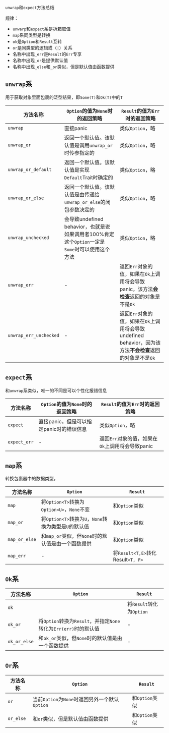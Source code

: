 `unwrap`和`expect`方法总结

规律：

* `unwarp`和`expect`系是拆箱取值
* `map`系同类型是转换
* `ok`是`Option`和`Result`互转
* `or`是同类型的逻辑或（`|`）关系
* 名称中出现`_err`是`Result`的`Err`专享
* 名称中出现`_or`是提供默认值
* 名称中出现`_else`和`_or`类似，但是默认值由函数提供

## `unwrap`系

用于获取对象里面包裹的泛型结果，即`Some(T)`和`Ok(T)`中的`T`

| 方法名称 | `Option`的值为`None`时的返回策略                             | `Result`的值为`Err`时的返回策略                              |
| ---------------------- | ------------------------------------------------------------ | ------------------------------------------------------------ |
| `unwrap`               | 直接panic                                        | 类似`Option`，略                                             |
| `unwrap_or`            | 返回一个默认值。该默认值是调用`unwrap_or`时传参指定的        | 类似`Option`，略                                             |
| `unwrap_or_default`    | 返回一个默认值。该默认值是实现`Default`Trait时确定的         | 类似`Option`，略                                             |
| `unwrap_or_else`       | 返回一个默认值。该默认值是由传递给`unwrap_or_else`的闭包参数决定的 | 类似`Option`，略                                             |
| `unwrap_unchecked`     | 会导致undefined behavior，也就是说如果调用者100%肯定这个`Option`一定是`Some`时可以使用这个方法 | 类似`Option`，略                                             |
| `unwrap_err`           | - | 返回`Err`对象的值，如果在`Ok`上调用将会导致panic，该方法**会检查**返回的对象是不是`Ok` |
| `unwrap_err_unchecked` | - | 返回`Err`对象的值，如果在`Ok`上调用将会导致undefined behavior，因为该方法**不会检查**返回的对象是不是`Ok` |



## `expect`系

和`unwrap`系类似，唯一的不同是可以个性化报错信息

|方法名称 | `Option`的值为`None`时的返回策略                     | `Result`的值为`Err`时的返回策略                  |
| ------------ | ---------------------------------------------------- | ------------------------------------------------ |
| `expect`     | 直接panic，但是可以指定panic时的错误信息 | 类似`Option`，略                                 |
| `expect_err` | - | 返回`Err`对象的值，如果在`Ok`上调用将会导致panic |



## `map`系

转换包裹器中的数据类型，

| 方法名称      | `Option`                                              | `Result`                          |
| ------------- | ----------------------------------------------------- | --------------------------------- |
| `map`         | 将`Option<T>`转换为`Option<U>`，`None`不变            | 和`Option`类似                    |
| `map_or`      | 将`Option<T>`转换为`U`，`None`转换为类型是`U`的默认值 | 和`Option`类似                    |
| `map_or_else` | 和`map_or`类似，但`None`时的默认值是由一个函数提供    | 和`Option`类似                    |
| `map_err`     | -                                                     | 将`Result<T,E>`转化Result`<T, F>` |



## `Ok`系

| 方法名称     | `Option`                                                     | `Result`                 |
| ------------ | ------------------------------------------------------------ | ------------------------ |
| `ok`         |                                                              | 将`Result`转化为`Option` |
| `ok_or`      | 将`Option`转换为`Result`，并指定`None`转化为`Err(err)`时的默认值 | -                        |
| `ok_or_else` | 和`ok_or`类似，但`None`时的默认值是由一个函数提供            | -                        |

## `Or`系

| 方法名称  | `Option`                                       | `Result`       |
| --------- | ---------------------------------------------- | -------------- |
| `or`      | 当前`Option`为`None`时返回另外一个默认`Option` | 和`Option`类似 |
| `or_else` | 和`or`类似，但是默认值由函数提供               | 和`Option`类似 |
